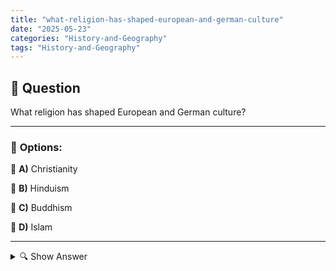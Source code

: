 ```yaml
---
title: "what-religion-has-shaped-european-and-german-culture"
date: "2025-05-23"
categories: "History-and-Geography"
tags: "History-and-Geography"
---
```


## 📌 **Question**

What religion has shaped European and German culture?



---

### 📝 **Options:**

🔘 **A)** Christianity

🔘 **B)** Hinduism

🔘 **C)** Buddhism

🔘 **D)** Islam

---

<details>
  <summary>🔍 Show Answer</summary>

  <p>
💡  <b>Correct Answer:</b>  a
  </p>
  <p>
    📖<b>Explanation:</b>
    
  </p>
</details>
